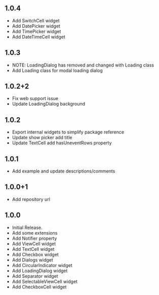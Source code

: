 ## 1.0.4
* Add SwitchCell widget
* Add DatePicker widget
* Add TimePicker widget
* Add DateTimeCell widget

## 1.0.3
* NOTE: LoadingDialog has removed and changed with Loading class
* Add Loading class for modal loading dialog

## 1.0.2+2
* Fix web support issue
* Update LoadingDialog background

## 1.0.2
* Export internal widgets to simplify package reference
* Update show picker add title
* Update TextCell add hasUneventRows property

## 1.0.1
* Add example and update descriptions/comments

## 1.0.0+1
* Add repository url

## 1.0.0

* Initial Release.
* Add some extensions
* Add Notifier property
* Add ViewCell widget
* Add TextCell widget
* Add Checkbox widget
* Add Dialogs widget
* Add CircularIndicator widget
* Add LoadingDialog widget
* Add Separator widget
* Add SelectableViewCell widget
* Add CheckboxCell widget

